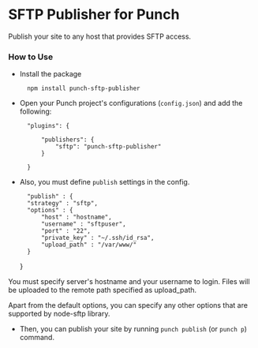 # SFTP Publisher for Punch 

Publish your site to any host that provides SFTP access.

### How to Use 

* Install the package
	
		npm install punch-sftp-publisher

* Open your Punch project's configurations (`config.json`) and add the following:

		"plugins": {

			"publishers": {
				"sftp": "punch-sftp-publisher" 
			}

		}

* Also, you must define `publish` settings in the config. 

		"publish" : {
        "strategy" : "sftp",
        "options" : {
            "host" : "hostname",
            "username" : "sftpuser",
            "port" : "22",
            "private_key" : "~/.ssh/id_rsa",
            "upload_path" : "/var/www/"
        }
    }

You must specify server's hostname and your username to login. Files will be uploaded to the remote path specified as upload_path.

Apart from the default options, you can specify any other options that are supported by node-sftp library.

* Then, you can publish your site by running `punch publish` (or `punch p`) command.

